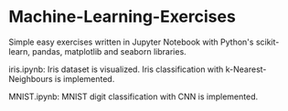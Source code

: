 # Machine-Learning-Exercises

Simple easy exercises written in Jupyter Notebook with Python's scikit-learn, pandas, matplotlib and seaborn libraries.

iris.ipynb:
Iris dataset is visualized.
Iris classification with k-Nearest-Neighbours is implemented.

MNIST.ipynb:
MNIST digit classification with CNN is implemented.
